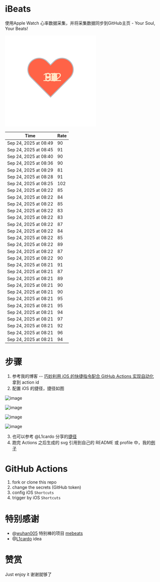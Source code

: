 # iBeats
使用Apple Watch 心率数据采集，并将采集数据同步到GitHub主页 - Your Soul, Your Beats!

![](./files/heart.svg)

<!--START_SECTION:my_heart_rate-->
| Time | Rate | 
 | ---- | ---- | 
| Sep 24, 2025 at 08:49 | 90 |
| Sep 24, 2025 at 08:45 | 91 |
| Sep 24, 2025 at 08:40 | 90 |
| Sep 24, 2025 at 08:36 | 90 |
| Sep 24, 2025 at 08:29 | 81 |
| Sep 24, 2025 at 08:28 | 91 |
| Sep 24, 2025 at 08:25 | 102 |
| Sep 24, 2025 at 08:22 | 85 |
| Sep 24, 2025 at 08:22 | 84 |
| Sep 24, 2025 at 08:22 | 85 |
| Sep 24, 2025 at 08:22 | 83 |
| Sep 24, 2025 at 08:22 | 83 |
| Sep 24, 2025 at 08:22 | 87 |
| Sep 24, 2025 at 08:22 | 84 |
| Sep 24, 2025 at 08:22 | 85 |
| Sep 24, 2025 at 08:22 | 89 |
| Sep 24, 2025 at 08:22 | 87 |
| Sep 24, 2025 at 08:22 | 90 |
| Sep 24, 2025 at 08:21 | 91 |
| Sep 24, 2025 at 08:21 | 87 |
| Sep 24, 2025 at 08:21 | 89 |
| Sep 24, 2025 at 08:21 | 90 |
| Sep 24, 2025 at 08:21 | 90 |
| Sep 24, 2025 at 08:21 | 95 |
| Sep 24, 2025 at 08:21 | 95 |
| Sep 24, 2025 at 08:21 | 94 |
| Sep 24, 2025 at 08:21 | 97 |
| Sep 24, 2025 at 08:21 | 92 |
| Sep 24, 2025 at 08:21 | 96 |
| Sep 24, 2025 at 08:21 | 94 |

<!--END_SECTION:my_heart_rate-->

# 步骤
1. 参考我的博客 -- [巧妙利用 iOS 的快捷指令配合 GitHub Actions 实现自动化](https://github.com/yihong0618/gitblog/issues/198) 拿到 action id
2. 配置 iOS 的捷径，捷径如图

![image](https://user-images.githubusercontent.com/15976103/122154218-0db0b480-ce97-11eb-93bb-5aec07c558dc.png)

![image](https://user-images.githubusercontent.com/15976103/122154236-186b4980-ce97-11eb-8e4b-70551a0391ae.png)

![image](https://user-images.githubusercontent.com/15976103/122154268-2d47dd00-ce97-11eb-902e-3acf292265a9.png)

![image](https://user-images.githubusercontent.com/15976103/122174055-fa144680-ceb4-11eb-9be2-3eb83cd516f7.png)

3. 也可以参考 @L1cardo 分享的[捷径](https://www.icloud.com/shortcuts/6ab6047b459c41ad822ad6b94b1c03d4)
4. 跑完 Actions 之后生成的 svg 引用到自己的 README 或 profile 中，我的[例子](https://github.com/yihong0618) 

# GitHub Actions

1. fork or clone this repo
2. change the secrets (GitHub token)
3. config iOS `Shortcuts` 
4. trigger by iOS `Shortcuts`

# 特别感谢
- @[wuhan005](https://github.com/wuhan005) 特别棒的项目 [mebeats](https://github.com/wuhan005/mebeats)
- @[L1cardo](https://github.com/L1cardo) idea

# 赞赏
Just enjoy it
谢谢就够了
